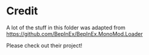 ﻿# Credit

A lot of the stuff in this folder was adapted from https://github.com/BepInEx/BepInEx.MonoMod.Loader

Please check out their project!